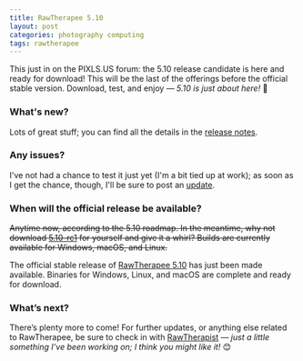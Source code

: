 ```yaml
---
title: RawTherapee 5.10
layout: post
categories: photography computing
tags: rawtherapee
---
```


This just in on the PIXLS.US forum: the 5.10 release candidate is here and ready for download! This will be the last of the offerings before the official stable version. Download, test, and enjoy&nbsp;— <i>5.10 is  just about here!</i>&nbsp;🎉

<!--<p>
<center>
<img src="https://www.talent-republic.tv/wp-content/uploads/2020/08/RawTherapee-768x113.png" alt="RT Logo" width="500>
</center>
</p>-->

### What's new? ###

Lots of great stuff; you can find all the details in the [release&nbsp;notes](https://github.com/Beep6581/RawTherapee/blob/6967de2f89d5b49b5818f4afa27aa0f941b4028f/RELEASE_NOTES.txt).

### Any issues? ###

I've not had a chance to test it just yet (I'm a bit tied up at work); as soon as I get the chance, though, I'll be sure to post an [update](https://discuss.pixls.us/t/rawtherapee-5-10-release-candidate-1-ready/42051/8?u=martbetz).

### When will the official release be available? ###

<p>
   <s>Anytime now, according to the 5.10 roadmap. In the meantime, why not download <a href="https://discuss.pixls.us/t/rawtherapee-5-10-release-candidate-1-ready/42051">5.10-rc1</a> for yourself and give it a whirl? Builds are currently available for Windows, macOS, and Linux.</s>
</p>

The official stable release of [RawTherapee 5.10](http://rawtherapee.com) has just been made available. Binaries for Windows, Linux, and macOS are complete and ready for download. 

### What’s next? ###

There’s plenty more to come! For further updates, or anything else related to RawTherapee, be sure to check in with <a href="https://martbetz.github.io/WIP/rawtherapist.html">RawTherapist</a> — <i> just a little something I’ve been working on; I think you might like it!</i> 😊

